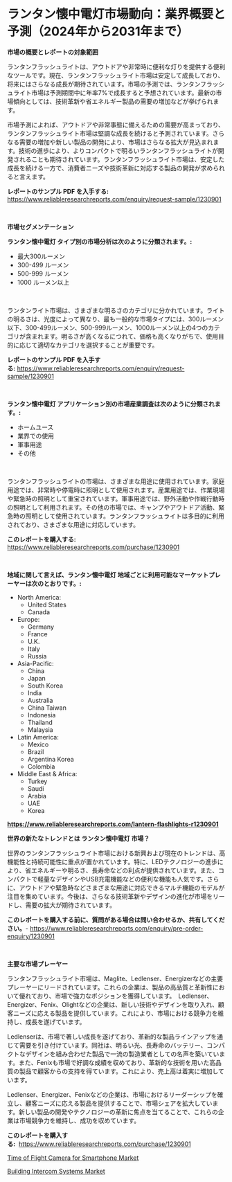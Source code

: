 <p><h1>ランタン懐中電灯市場動向：業界概要と予測（2024年から2031年まで）</h1></p><p><strong>市場の概要とレポートの対象範囲</strong></p>
<p><p>ランタンフラッシュライトは、アウトドアや非常時に便利な灯りを提供する便利なツールです。現在、ランタンフラッシュライト市場は安定して成長しており、将来にはさらなる成長が期待されています。市場の予測では、ランタンフラッシュライト市場は予測期間中に年率7%で成長すると予想されています。最新の市場傾向としては、技術革新や省エネルギー製品の需要の増加などが挙げられます。</p><p>市場予測によれば、アウトドアや非常事態に備えるための需要が高まっており、ランタンフラッシュライト市場は堅調な成長を続けると予測されています。さらなる需要の増加や新しい製品の開発により、市場はさらなる拡大が見込まれます。技術の進歩により、よりコンパクトで明るいランタンフラッシュライトが開発されることも期待されています。ランタンフラッシュライト市場は、安定した成長を続ける一方で、消費者ニーズや技術革新に対応する製品の開発が求められると言えます。</p></p>
<p><strong>レポートのサンプル PDF を入手する:</strong> <a href="https://www.reliableresearchreports.com/enquiry/request-sample/1230901">https://www.reliableresearchreports.com/enquiry/request-sample/1230901</a></p>
<p>&nbsp;</p>
<p><strong>市場セグメンテーション</strong></p>
<p><strong>ランタン懐中電灯 タイプ別の市場分析は次のように分類されます。:</strong></p>
<p><ul><li>最大300ルーメン</li><li>300-499 ルーメン</li><li>500-999 ルーメン</li><li>1000 ルーメン以上</li></ul></p>
<p>&nbsp;</p>
<p><p>ランタンライト市場は、さまざまな明るさのカテゴリに分かれています。ライトの明るさは、光度によって異なり、最も一般的な市場タイプには、300ルーメン以下、300-499ルーメン、500-999ルーメン、1000ルーメン以上の4つのカテゴリが含まれます。明るさが高くなるにつれて、価格も高くなりがちで、使用目的に応じて適切なカテゴリを選択することが重要です。</p></p>
<p><strong>レポートのサンプル PDF を入手する:</strong>&nbsp;<a href="https://www.reliableresearchreports.com/enquiry/request-sample/1230901">https://www.reliableresearchreports.com/enquiry/request-sample/1230901</a></p>
<p>&nbsp;</p>
<p><strong> ランタン懐中電灯 アプリケーション別の市場産業調査は次のように分類されます。:</strong></p>
<p><ul><li>ホームユース</li><li>業界での使用</li><li>軍事用途</li><li>その他</li></ul></p>
<p>&nbsp;</p>
<p><p>ランタンフラッシュライトの市場は、さまざまな用途に使用されています。家庭用途では、非常時や停電時に照明として使用されます。産業用途では、作業現場や緊急時の照明として重宝されています。軍事用途では、野外活動や作戦行動時の照明として利用されます。その他の市場では、キャンプやアウトドア活動、緊急時の照明として使用されています。ランタンフラッシュライトは多目的に利用されており、さまざまな用途に対応しています。</p></p>
<p><strong>このレポートを購入する:</strong>&nbsp; <a href="https://www.reliableresearchreports.com/purchase/1230901">https://www.reliableresearchreports.com/purchase/1230901</a></p>
<p>&nbsp;</p>
<p><strong>地域に関して言えば、ランタン懐中電灯 地域ごとに利用可能なマーケットプレーヤーは次のとおりです。:</strong></p>
<p><ul>
    <li>
        North America:
        <ul>
            <li>United States</li>
            <li>Canada</li>
        </ul>
    </li>
    <li>
        Europe:
        <ul>
            <li>Germany</li>
            <li>France</li>
            <li>U.K.</li>
            <li>Italy</li>
            <li>Russia</li>
        </ul>
    </li>
    <li>
        Asia-Pacific:
        <ul>
            <li>China</li>
            <li>Japan</li>
            <li>South Korea</li>
            <li>India</li>
            <li>Australia</li>
            <li>China Taiwan</li>
            <li>Indonesia</li>
            <li>Thailand</li>
            <li>Malaysia</li>
        </ul>
    </li>
    <li>
        Latin America:
        <ul>
            <li>Mexico</li>
            <li>Brazil</li>
            <li>Argentina Korea</li>
            <li>Colombia</li>
        </ul>
    </li>
    <li>
        Middle East & Africa:
        <ul>
            <li>Turkey</li>
            <li>Saudi</li>
            <li>Arabia</li>
            <li>UAE</li>
            <li>Korea</li>
        </ul>
    </li>
    </ul></p>
<p><strong><a href="https://www.reliableresearchreports.com/lantern-flashlights-r1230901">https://www.reliableresearchreports.com/lantern-flashlights-r1230901</a></strong>&nbsp;</p>
<p><strong>世界の新たなトレンドとは ランタン懐中電灯 市場？</strong></p>
<p><p>世界のランタンフラッシュライト市場における新興および現在のトレンドは、高機能性と持続可能性に重点が置かれています。特に、LEDテクノロジーの進歩により、省エネルギーや明るさ、長寿命などの利点が提供されています。また、コンパクトで軽量なデザインやUSB充電機能などの便利な機能も人気です。さらに、アウトドアや緊急時などさまざまな用途に対応できるマルチ機能のモデルが注目を集めています。今後は、さらなる技術革新やデザインの進化が市場をリードし、需要の拡大が期待されています。</p></p>
<p><strong>このレポートを購入する前に、質問がある場合は問い合わせるか、共有してください。</strong>- <a href="https://www.reliableresearchreports.com/enquiry/pre-order-enquiry/1230901">https://www.reliableresearchreports.com/enquiry/pre-order-enquiry/1230901</a></p>
<p>&nbsp;</p>
<p><strong>主要な市場プレーヤー</strong></p>
<p><p>ランタンフラッシュライト市場は、Maglite、Ledlenser、Energizerなどの主要プレーヤーにリードされています。これらの企業は、製品の高品質と革新性において優れており、市場で強力なポジションを獲得しています。　Ledlenser、Energizer、Fenix、Olightなどの企業は、新しい技術やデザインを取り入れ、顧客ニーズに応える製品を提供しています。これにより、市場における競争力を維持し、成長を遂げています。</p><p>Ledlenserは、市場で著しい成長を遂げており、革新的な製品ラインアップを通じて需要を引き付けています。同社は、明るい光、長寿命のバッテリー、コンパクトなデザインを組み合わせた製品で一流の製造業者としての名声を築いています。また、Fenixも市場で好調な成績を収めており、革新的な技術を用いた高品質の製品で顧客からの支持を得ています。これにより、売上高は着実に増加しています。</p><p>Ledlenser、Energizer、Fenixなどの企業は、市場におけるリーダーシップを確立し、顧客ニーズに応える製品を提供することで、市場シェアを拡大しています。新しい製品の開発やテクノロジーの革新に焦点を当てることで、これらの企業は市場競争力を維持し、成功を収めています。</p></p>
<p><strong>このレポートを購入する:</strong>&nbsp;&nbsp;<a href="https://www.reliableresearchreports.com/purchase/1230901">https://www.reliableresearchreports.com/purchase/1230901</a></p>
<p><p><a href="https://medium.com/@djjdj3773/time-of-flight-camera-for-smartphone-market-competitive-analysis-market-trends-and-forecast-to-2b428c43cc32">Time of Flight Camera for Smartphone Market</a></p><p><a href="https://eight-handstand-8fb.notion.site/Building-Intercom-Systems-Market-Analysis-and-Sze-Forecasted-for-period-from-2024-to-2031-d5e6137f98f342c7a5b9af2858cec995">Building Intercom Systems Market</a></p></p>